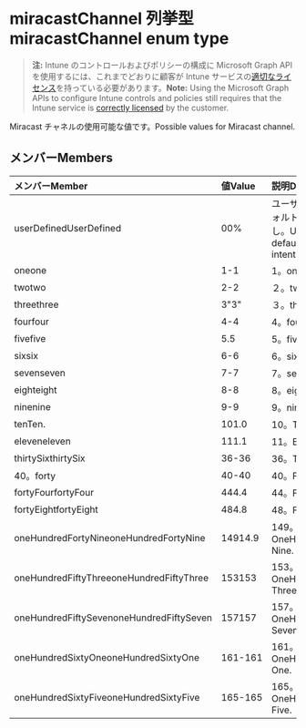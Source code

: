# <a name="miracastchannel-enum-type"></a><span data-ttu-id="210f9-101">miracastChannel 列挙型</span><span class="sxs-lookup"><span data-stu-id="210f9-101">miracastChannel enum type</span></span>

> <span data-ttu-id="210f9-102">**注:** Intune のコントロールおよびポリシーの構成に Microsoft Graph API を使用するには、これまでどおりに顧客が Intune サービスの[適切なライセンス](https://go.microsoft.com/fwlink/?linkid=839381)を持っている必要があります。</span><span class="sxs-lookup"><span data-stu-id="210f9-102">**Note:** Using the Microsoft Graph APIs to configure Intune controls and policies still requires that the Intune service is [correctly licensed](https://go.microsoft.com/fwlink/?linkid=839381) by the customer.</span></span>

<span data-ttu-id="210f9-103">Miracast チャネルの使用可能な値です。</span><span class="sxs-lookup"><span data-stu-id="210f9-103">Possible values for Miracast channel.</span></span>
## <a name="members"></a><span data-ttu-id="210f9-104">メンバー</span><span class="sxs-lookup"><span data-stu-id="210f9-104">Members</span></span>
|<span data-ttu-id="210f9-105">メンバー</span><span class="sxs-lookup"><span data-stu-id="210f9-105">Member</span></span>|<span data-ttu-id="210f9-106">値</span><span class="sxs-lookup"><span data-stu-id="210f9-106">Value</span></span>|<span data-ttu-id="210f9-107">説明</span><span class="sxs-lookup"><span data-stu-id="210f9-107">Description</span></span>|
|:---|:---|:---|
|<span data-ttu-id="210f9-108">userDefined</span><span class="sxs-lookup"><span data-stu-id="210f9-108">UserDefined</span></span>|<span data-ttu-id="210f9-109">0</span><span class="sxs-lookup"><span data-stu-id="210f9-109">0%</span></span>|<span data-ttu-id="210f9-110">ユーザー定義、デフォルト値、意図なし。</span><span class="sxs-lookup"><span data-stu-id="210f9-110">User Defined, default value, no intent.</span></span>|
|<span data-ttu-id="210f9-111">one</span><span class="sxs-lookup"><span data-stu-id="210f9-111">one</span></span>|<span data-ttu-id="210f9-112">1</span><span class="sxs-lookup"><span data-stu-id="210f9-112">-1</span></span>|<span data-ttu-id="210f9-113">1。</span><span class="sxs-lookup"><span data-stu-id="210f9-113">one</span></span>|
|<span data-ttu-id="210f9-114">two</span><span class="sxs-lookup"><span data-stu-id="210f9-114">two</span></span>|<span data-ttu-id="210f9-115">2</span><span class="sxs-lookup"><span data-stu-id="210f9-115">-2</span></span>|<span data-ttu-id="210f9-116">２。</span><span class="sxs-lookup"><span data-stu-id="210f9-116">two</span></span>|
|<span data-ttu-id="210f9-117">three</span><span class="sxs-lookup"><span data-stu-id="210f9-117">three</span></span>|<span data-ttu-id="210f9-118">3</span><span class="sxs-lookup"><span data-stu-id="210f9-118">"3"</span></span>|<span data-ttu-id="210f9-119">３。</span><span class="sxs-lookup"><span data-stu-id="210f9-119">three</span></span>|
|<span data-ttu-id="210f9-120">four</span><span class="sxs-lookup"><span data-stu-id="210f9-120">four</span></span>|<span data-ttu-id="210f9-121">4</span><span class="sxs-lookup"><span data-stu-id="210f9-121">-4</span></span>|<span data-ttu-id="210f9-122">4。</span><span class="sxs-lookup"><span data-stu-id="210f9-122">four</span></span>|
|<span data-ttu-id="210f9-123">five</span><span class="sxs-lookup"><span data-stu-id="210f9-123">five</span></span>|<span data-ttu-id="210f9-124">5</span><span class="sxs-lookup"><span data-stu-id="210f9-124">.5</span></span>|<span data-ttu-id="210f9-125">5。</span><span class="sxs-lookup"><span data-stu-id="210f9-125">five</span></span>|
|<span data-ttu-id="210f9-126">six</span><span class="sxs-lookup"><span data-stu-id="210f9-126">six</span></span>|<span data-ttu-id="210f9-127">6</span><span class="sxs-lookup"><span data-stu-id="210f9-127">-6</span></span>|<span data-ttu-id="210f9-128">6。</span><span class="sxs-lookup"><span data-stu-id="210f9-128">six</span></span>|
|<span data-ttu-id="210f9-129">seven</span><span class="sxs-lookup"><span data-stu-id="210f9-129">seven</span></span>|<span data-ttu-id="210f9-130">7</span><span class="sxs-lookup"><span data-stu-id="210f9-130">-7</span></span>|<span data-ttu-id="210f9-131">7。</span><span class="sxs-lookup"><span data-stu-id="210f9-131">seven</span></span>|
|<span data-ttu-id="210f9-132">eight</span><span class="sxs-lookup"><span data-stu-id="210f9-132">eight</span></span>|<span data-ttu-id="210f9-133">8</span><span class="sxs-lookup"><span data-stu-id="210f9-133">-8</span></span>|<span data-ttu-id="210f9-134">8。</span><span class="sxs-lookup"><span data-stu-id="210f9-134">eight</span></span>|
|<span data-ttu-id="210f9-135">nine</span><span class="sxs-lookup"><span data-stu-id="210f9-135">nine</span></span>|<span data-ttu-id="210f9-136">9</span><span class="sxs-lookup"><span data-stu-id="210f9-136">-9</span></span>|<span data-ttu-id="210f9-137">9。</span><span class="sxs-lookup"><span data-stu-id="210f9-137">nine</span></span>|
|<span data-ttu-id="210f9-138">ten</span><span class="sxs-lookup"><span data-stu-id="210f9-138">Ten.</span></span>|<span data-ttu-id="210f9-139">10</span><span class="sxs-lookup"><span data-stu-id="210f9-139">1.0</span></span>|<span data-ttu-id="210f9-140">10。</span><span class="sxs-lookup"><span data-stu-id="210f9-140">Ten.</span></span>|
|<span data-ttu-id="210f9-141">eleven</span><span class="sxs-lookup"><span data-stu-id="210f9-141">eleven</span></span>|<span data-ttu-id="210f9-142">11</span><span class="sxs-lookup"><span data-stu-id="210f9-142">1.1</span></span>|<span data-ttu-id="210f9-143">11。</span><span class="sxs-lookup"><span data-stu-id="210f9-143">Eleven.</span></span>|
|<span data-ttu-id="210f9-144">thirtySix</span><span class="sxs-lookup"><span data-stu-id="210f9-144">thirtySix</span></span>|<span data-ttu-id="210f9-145">36</span><span class="sxs-lookup"><span data-stu-id="210f9-145">-36</span></span>|<span data-ttu-id="210f9-146">36。</span><span class="sxs-lookup"><span data-stu-id="210f9-146">Thirty-Six.</span></span>|
|<span data-ttu-id="210f9-147">40。</span><span class="sxs-lookup"><span data-stu-id="210f9-147">forty</span></span>|<span data-ttu-id="210f9-148">40</span><span class="sxs-lookup"><span data-stu-id="210f9-148">-40</span></span>|<span data-ttu-id="210f9-149">40。</span><span class="sxs-lookup"><span data-stu-id="210f9-149">Forty.</span></span>|
|<span data-ttu-id="210f9-150">fortyFour</span><span class="sxs-lookup"><span data-stu-id="210f9-150">fortyFour</span></span>|<span data-ttu-id="210f9-151">44</span><span class="sxs-lookup"><span data-stu-id="210f9-151">4.4</span></span>|<span data-ttu-id="210f9-152">44。</span><span class="sxs-lookup"><span data-stu-id="210f9-152">Forty-Four.</span></span>|
|<span data-ttu-id="210f9-153">fortyEight</span><span class="sxs-lookup"><span data-stu-id="210f9-153">fortyEight</span></span>|<span data-ttu-id="210f9-154">48</span><span class="sxs-lookup"><span data-stu-id="210f9-154">4.8</span></span>|<span data-ttu-id="210f9-155">48。</span><span class="sxs-lookup"><span data-stu-id="210f9-155">Forty-Eight.</span></span>|
|<span data-ttu-id="210f9-156">oneHundredFortyNine</span><span class="sxs-lookup"><span data-stu-id="210f9-156">oneHundredFortyNine</span></span>|<span data-ttu-id="210f9-157">149</span><span class="sxs-lookup"><span data-stu-id="210f9-157">14.9</span></span>|<span data-ttu-id="210f9-158">149。</span><span class="sxs-lookup"><span data-stu-id="210f9-158">OneHundredForty-Nine.</span></span>|
|<span data-ttu-id="210f9-159">oneHundredFiftyThree</span><span class="sxs-lookup"><span data-stu-id="210f9-159">oneHundredFiftyThree</span></span>|<span data-ttu-id="210f9-160">153</span><span class="sxs-lookup"><span data-stu-id="210f9-160">153</span></span>|<span data-ttu-id="210f9-161">153。</span><span class="sxs-lookup"><span data-stu-id="210f9-161">OneHundredFifty-Three.</span></span>|
|<span data-ttu-id="210f9-162">oneHundredFiftySeven</span><span class="sxs-lookup"><span data-stu-id="210f9-162">oneHundredFiftySeven</span></span>|<span data-ttu-id="210f9-163">157</span><span class="sxs-lookup"><span data-stu-id="210f9-163">157</span></span>|<span data-ttu-id="210f9-164">157。</span><span class="sxs-lookup"><span data-stu-id="210f9-164">OneHundredFifty-Seven.</span></span>|
|<span data-ttu-id="210f9-165">oneHundredSixtyOne</span><span class="sxs-lookup"><span data-stu-id="210f9-165">oneHundredSixtyOne</span></span>|<span data-ttu-id="210f9-166">161</span><span class="sxs-lookup"><span data-stu-id="210f9-166">-161</span></span>|<span data-ttu-id="210f9-167">161。</span><span class="sxs-lookup"><span data-stu-id="210f9-167">OneHundredSixty-One.</span></span>|
|<span data-ttu-id="210f9-168">oneHundredSixtyFive</span><span class="sxs-lookup"><span data-stu-id="210f9-168">oneHundredSixtyFive</span></span>|<span data-ttu-id="210f9-169">165</span><span class="sxs-lookup"><span data-stu-id="210f9-169">-165</span></span>|<span data-ttu-id="210f9-170">165。</span><span class="sxs-lookup"><span data-stu-id="210f9-170">OneHundredSixty-Five.</span></span>|








